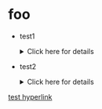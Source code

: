 # foo

* test1 <details><summary>Click here for details</summary>
  * foo
    - bar
    - baz
  * eggs
    - spam
    - ham
  </details>

* test2 <details><summary>Click here for details</summary>
  * foo
    - bar
    - baz
  * eggs
    - spam
    - ham
  </details>

[test hyperlink](https://kevinxperese.github.io/premium-growth-model/docs/report/baseline_2025/report.html)

